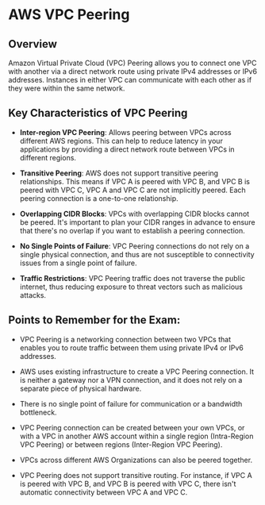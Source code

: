 # AWS VPC Peering

## Overview

Amazon Virtual Private Cloud (VPC) Peering allows you to connect one VPC with another via a direct network route using private IPv4 addresses or IPv6 addresses. Instances in either VPC can communicate with each other as if they were within the same network.

## Key Characteristics of VPC Peering

- **Inter-region VPC Peering**: Allows peering between VPCs across different AWS regions. This can help to reduce latency in your applications by providing a direct network route between VPCs in different regions.

- **Transitive Peering**: AWS does not support transitive peering relationships. This means if VPC A is peered with VPC B, and VPC B is peered with VPC C, VPC A and VPC C are not implicitly peered. Each peering connection is a one-to-one relationship.

- **Overlapping CIDR Blocks**: VPCs with overlapping CIDR blocks cannot be peered. It's important to plan your CIDR ranges in advance to ensure that there's no overlap if you want to establish a peering connection.

- **No Single Points of Failure**: VPC Peering connections do not rely on a single physical connection, and thus are not susceptible to connectivity issues from a single point of failure.

- **Traffic Restrictions**: VPC Peering traffic does not traverse the public internet, thus reducing exposure to threat vectors such as malicious attacks.

## Points to Remember for the Exam:

- VPC Peering is a networking connection between two VPCs that enables you to route traffic between them using private IPv4 or IPv6 addresses. 

- AWS uses existing infrastructure to create a VPC Peering connection. It is neither a gateway nor a VPN connection, and it does not rely on a separate piece of physical hardware. 

- There is no single point of failure for communication or a bandwidth bottleneck.

- VPC Peering connection can be created between your own VPCs, or with a VPC in another AWS account within a single region (Intra-Region VPC Peering) or between regions (Inter-Region VPC Peering).

- VPCs across different AWS Organizations can also be peered together.

- VPC Peering does not support transitive routing. For instance, if VPC A is peered with VPC B, and VPC B is peered with VPC C, there isn't automatic connectivity between VPC A and VPC C.